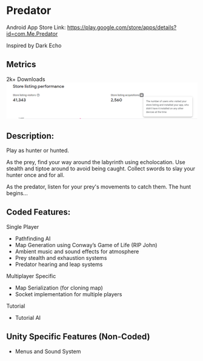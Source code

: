 # Predator
Android App Store Link: https://play.google.com/store/apps/details?id=com.Me.Predator

Inspired by Dark Echo

## Metrics

2k+ Downloads
![alt text](https://github.com/chri5hum/Predator/blob/master/predator_installs_feb_2021.png)

## Description:

Play as hunter or hunted.

As the prey, find your way around the labyrinth using echolocation. Use stealth and tiptoe around to avoid being caught. Collect swords to slay your hunter once and for all.

As the predator, listen for your prey's movements to catch them. The hunt begins...

## Coded Features:
Single Player
- Pathfinding AI
- Map Generation using Conway’s Game of Life (RIP John)
- Ambient music and sound effects for atmosphere
- Prey stealth and exhaustion systems
- Predator hearing and leap systems

Multiplayer Specific
- Map Serialization (for cloning map)
- Socket implementation for multiple players

Tutorial
- Tutorial AI

## Unity Specific Features (Non-Coded)
- Menus and Sound System
